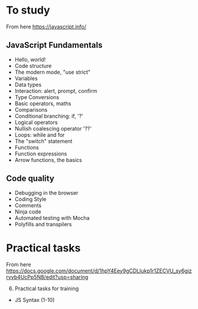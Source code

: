 # To study
From here
https://javascript.info/


## JavaScript Fundamentals

+ Hello, world!
+ Code structure
+ The modern mode, "use strict"
+ Variables
+ Data types
+ Interaction: alert, prompt, confirm
+ Type Conversions
+ Basic operators, maths
+ Comparisons
+ Conditional branching: if, '?'
+ Logical operators
+ Nullish coalescing operator '??'
+ Loops: while and for
+ The "switch" statement
+ Functions
+ Function expressions
+ Arrow functions, the basics

## Code quality
+ Debugging in the browser
+ Coding Style
+ Comments
+ Ninja code
+ Automated testing with Mocha
+ Polyfills and transpilers

# Practical tasks
From here https://docs.google.com/document/d/1hpY4Eey9gCDLIukp1r1ZECVU_sy6gizrvvb4UcPp5N8/edit?usp=sharing

6. Practical tasks for training
+ JS Syntax (1-10)

